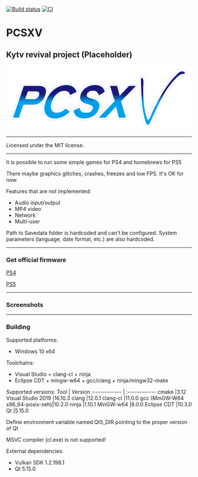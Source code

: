 [![Build status](https://ci.appveyor.com/api/projects/status/0xdrlreloetyyt1c?svg=true)](https://ci.appveyor.com/project/System32Booster/pcsxv) [![CI](https://github.com/InoriRus/Kyty/actions/workflows/ci.yml/badge.svg)](https://github.com/InoriRus/Kyty/actions/workflows/ci.yml)

# PCSXV
## Kytv revival project (Placeholder)
![PCSXV](/img/PCSXV.png)

---

Licensed under the MIT license.

---
It is possible to run some simple games for PS4 and homebrews for PS5

There maybe graphics glitches, crashes, freezes and low FPS. It's OK for now.

Features that are not implemented:
- Audio input/output
- MP4 video
- Network
- Multi-user

Path to Savedata folder is hardcoded and can't be configured.
System parameters (language, date format, etc.) are also hardcoded.

---
### Get official firmware
[PS4](https://www.playstation.com/en-us/support/hardware/ps4/system-software/)

[PS5](https://www.playstation.com/en-us/support/hardware/ps5/system-software/)

---
### Screenshots

---
### Building
Supported platforms:
- Windows 10 x64

Toolchains:
- Visual Studio + clang-cl + ninja
- Eclipse CDT + mingw-w64 + gcc/clang + ninja/mingw32-make

Supported versions:
Tool                            | Version
:------------                   | :------------
cmake                           |3.12
Visual Studio 2019              |16.10.3
clang                           |12.0.1
clang-cl                        |11.0.0
gcc (MinGW-W64 x86_64-posix-seh)|10.2.0
ninja                           |1.10.1
MinGW-w64                       |8.0.0
Eclipse CDT                     |10.3.0
Qt                              |5.15.0

Define environment variable named Qt5_DIR pointing to the proper version of Qt

MSVC compiler (cl.exe) is not supported!

External dependencies:
* Vulkan SDK 1.2.198.1
* Qt 5.15.0
